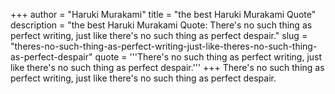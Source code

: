 +++
author = "Haruki Murakami"
title = "the best Haruki Murakami Quote"
description = "the best Haruki Murakami Quote: There's no such thing as perfect writing, just like there's no such thing as perfect despair."
slug = "theres-no-such-thing-as-perfect-writing-just-like-theres-no-such-thing-as-perfect-despair"
quote = '''There's no such thing as perfect writing, just like there's no such thing as perfect despair.'''
+++
There's no such thing as perfect writing, just like there's no such thing as perfect despair.

